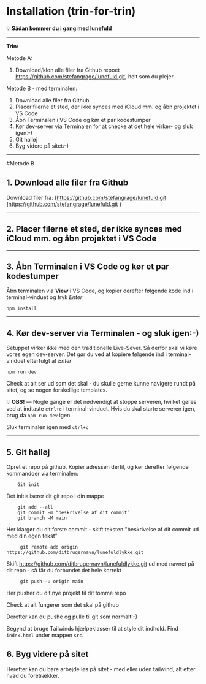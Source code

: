 # Installation (trin-for-trin)

💡 **Sådan kommer du i gang med lunefuld**

---

**Trin:**

Metode A:
1. Download/klon alle filer fra Github repoet https://github.com/stefangrage/lunefuld.git, helt som du plejer 

Metode B - med terminalen:
1. Download alle filer fra Github
2. Placer filerne et sted, der ikke synces med iCloud mm. og åbn projektet i VS Code
3. Åbn Terminalen i VS Code og kør et par kodestumper
4. Kør dev-server via Terminalen for at checke at det hele virker- og sluk igen:-)
5. Git halløj 
6. Byg videre på sitet:-)

---

#Metode B

## 1. Download alle filer fra Github

Download filer fra: [https://github.com/stefangrage/lunefuld.git ]https://github.com/stefangrage/lunefuld.git )  

---

## 2. Placer filerne et sted, der ikke synces med iCloud mm. og åbn projektet i VS Code


---

## 3. Åbn Terminalen i VS Code og kør et par kodestumper

Åbn terminalen via **View** i VS Code, og kopier derefter følgende kode ind i terminal-vinduet og tryk _Enter_

```
npm install
```

---

## 4. Kør dev-server via Terminalen - og sluk igen:-)

Setuppet virker ikke med den traditionelle Live-Sever. Så derfor skal vi køre vores egen dev-server. Det gør du ved at kopiere følgende ind i terminal-vinduet efterfulgt af _Enter_

```
npm run dev
```

Check at alt ser ud som det skal - du skulle gerne kunne navigere rundt på sitet, og se nogen forskellige templates.

💡 **OBS!** — Nogle gange er det nødvendigt at stoppe serveren, hvilket gøres ved at indtaste `ctrl+c` i terminal-vinduet.
Hvis du skal starte serveren igen, brug da `npm run dev` igen.

Sluk terminalen igen med `ctrl+c`

---

## 5. Git halløj

Opret et repo på github. Kopier adressen dertil, og kør derefter følgende kommandoer via terminalen:

```
    Git init 
```
Det initialiserer dit git repo i din mappe


```
    git add --all
    git commit -m “beskrivelse af dit commit”
    git branch -M main
```
Her klargør du dit første commit - skift teksten "beskrivelse af dit commit ud med din egen tekst"


```
     git remote add origin https://github.com/ditbrugernavn/lunefuldlykke.git
```
Skift https://github.com/ditbrugernavn/lunefuldlykke.git ud med navnet på dit repo - så får du forbundet det hele korrekt


```
     git push -u origin main
```
Her pusher du dit nye projekt til dit tomme repo

Check at alt fungerer som det skal på github 

Derefter kan du pushe og pulle til git som normalt:-)

Begynd at bruge Tailwinds hjælpeklasser til at style dit indhold. Find `index.html` under mappen `src`.


## 6. Byg videre på sitet

Herefter kan du bare arbejde løs på sitet - med eller uden tailwind, alt efter hvad du foretrækker.